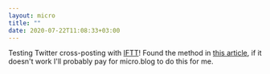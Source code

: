 ```yaml
---
layout: micro
title: ""
date: 2020-07-22T11:08:33+03:00
---
```


Testing Twitter cross-posting with [IFTT](https://ifttt.com/)! Found the method
in [this
article](https://ictsolved.github.io/auto-post-articles-from-jekyll-blog-to-social-sites/),
if it doesn't work I'll probably pay for micro.blog to do this for me.
